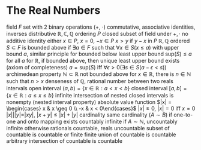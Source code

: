 # The Real Numbers
field $F$
	set with 2 binary operations ($+$, $\cdot$)
	commutative, associative
	identities, inverses
	distributive
	$\mathbb{R}, \mathbb{C}, \mathbb{Q}$
ordering $P$
	closed subset of field under $+, \cdot$
	no additive identity
	either $x\in P$, $x=0$, $-x\in P$
	$x > y$ if $y - x$ in $P$
	$\mathbb{R}, \mathbb{Q}$ ordered
	$S \subset F$ is bounded above if $\exists a \in F$ such that $\forall x \in S (x \leq a)$ with upper bound $a$, similar principle for bounded below
		least upper bound $\mathrm{sup}(S) \leq a$ for all $a$
			for $\mathbb{R}$, if bounded above, then unique least upper bound exists (axiom of completeness)
			$a = \mathrm{sup}(S)$ iff $\forall \epsilon > 0 ( \exists s \in S ( a - \epsilon < s))$
		archimedean property
			$\mathbb{N} \subset \mathbb{R}$ not bounded above
			for $x \in \mathbb{R}$, there is $n \in \mathbb{N}$ such that $n > x$
			denseness of $\mathbb{Q}$, rational number between two reals
intervals
	open interval $(a, b) = \{x \in \mathbb{R} : a < x < b\}$
	closed interval $[a, b] = \{x \in \mathbb{R} : a \leq x \leq b\}$
		infinite intersection of nested closed intervals is nonempty (nested interval property)
absolute value function $|x| = \begin{cases} x & x \geq 0 \\ -x & x < 0\end{cases}$
	$|x| \geq 0$, $|x| = 0$ iff $x = 0$
	$|x|||y| = |xy|$, $|x + y| \leq |x| + |y|$
cardinality
	same cardinality ($A \sim B$) if one-to-one and onto mapping exists
	countably infinite if $A \sim \mathbb{N}$, uncountably infinite otherwise
		rationals countable, reals uncountable
		subset of countable is countable or finite
		finite union of countable is countable
		arbitrary intersection of countable is countable